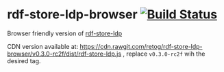 # rdf-store-ldp-browser [![Build Status](https://travis-ci.org/retog/rdf-store-ldp-browser.svg?branch=master)](https://travis-ci.org/retog/rdf-store-ldp-browser)
Browser friendly version of [rdf-store-ldp](https://github.com/rdf-ext/rdf-store-ldp)

CDN version available at: https://cdn.rawgit.com/retog/rdf-store-ldp-browser/v0.3.0-rc2f/dist/rdf-store-ldp.js , replace `v0.3.0-rc2f` wih the desired tag.


